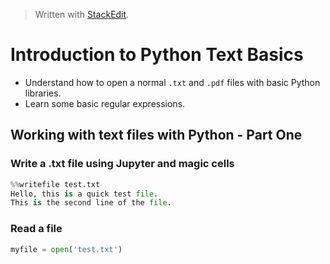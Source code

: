 > Written with [StackEdit](https://stackedit.io/).

# Introduction to Python Text Basics

- Understand how to open a normal `.txt` and `.pdf` files with basic Python libraries.
- Learn some basic regular expressions.

## Working with text files with Python - Part One

### Write a .txt file using Jupyter and magic cells

```python
%%writefile test.txt
Hello, this is a quick test file.
This is the second line of the file.
```

### Read a file

```python
myfile = open('test.txt')
```
<!--stackedit_data:
eyJoaXN0b3J5IjpbLTcwNjAyMTk1NywtMjA0MTcxMzU2MF19
-->